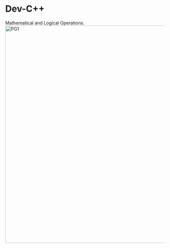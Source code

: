 # Dev-C++
Mathematical and Logical Operations.
<img width="686" alt="PG1" src="https://user-images.githubusercontent.com/10842885/152441570-2adb4ef6-5e90-4be5-bdeb-031e0b889302.png">
